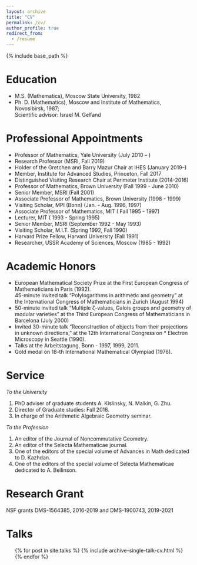 ```yaml
---
layout: archive
title: "CV"
permalink: /cv/
author_profile: true
redirect_from:
  - /resume
---
```


{% include base_path %}

Education
======
* M.S. (Mathematics), Moscow State University, 1982
* Ph. D. (Mathematics), Moscow and Institute of Mathematics, Novosibirsk, 1987;  <br /> Scientific advisor: Israel M. Gelfand

Professional Appointments
======
* Professor of Mathematics, Yale University (July 2010 – )
* Research Professor (MSRI, Fall 2019)
* Holder of the Gretchen and Barry Mazur Chair at IHES (January 2019–)
* Member, Institute for Advanced Studies, Princeton, Fall 2017
* Distinguished Visiting Research Chair at Perimeter Institute (2014-2016)
* Professor of Mathematics, Brown University (Fall 1999 - June 2010)
* Senior Member, MSRI (Fall 2001)
* Associate Professor of Mathematics, Brown University (1998 - 1999)
* Visiting Scholar, MPI (Bonn) (Jan. - Aug. 1996, 1997)
* Associate Professor of Mathematics, MIT ( Fall 1995 - 1997)
* Lecturer, MIT ( 1993 - Spring 1995)
* Senior Member, MSRI (September 1992 - May 1993)
* Visiting Scholar, M.I.T. (Spring 1992, Fall 1990)
* Harvard Prize Fellow, Harvard University (Fall 1991)
* Researcher, USSR Academy of Sciences, Moscow (1985 - 1992)
  
Academic Honors
======
* European Mathematical Society Prize at the First European Congress of Mathematicians in Paris (1992).  <br /> 
45-minute invited talk “Polylogarithms in arithmetic and geometry” at the International Congress of Mathematicians in Zurich (August 1994)  <br /> 
* 50-minute invited talk “Multiple ζ-values, Galois groups and geometry of modular varieties” at the Third European Congress of Mathematicians in Barcelona (July 2000)  <br /> 
* Invited 30-minute talk “Reconstruction of objects from their projections in unknown directions,” at the 12th International Congress on * Electron Microscopy in Seattle (1990).  <br /> 
* Talks at the Arbeitstagung, Bonn - 1997, 1999, 2011.  <br /> 
* Gold medal on 18-th International Mathematical Olympiad (1976).  <br /> 

Service
======
<em>To the University</em>
<ol>
<li>PhD adviser of graduate students A. Kislinsky, N. Malkin, G. Zhu.</li>
<li>Director of Graduate studies: Fall 2018.</li>
<li>In charge of the Arithmetic Algebraic Geometry seminar.</li>
</ol>
<em>To the Profession</em>
<ol>
<li>An editor of the Journal of Noncommutative Geometry.</li>
<li>An editor of the Selecta Mathematicae journal.</li>
<li>One of the editors of the special volume of Advances in Math dedicated to D. Kazhdan.</li>
<li>One of the editors of the special volume of Selecta Mathematicae dedicated to A. Beilinson.</li>
</ol>


Research Grant
======
NSF grants DMS-1564385, 2016-2019 and DMS-1900743, 2019-2021
  
Talks
======
  <ul>{% for post in site.talks %}
    {% include archive-single-talk-cv.html %}
  {% endfor %}</ul>
  

  

